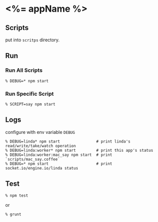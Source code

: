 # <%= appName %>

## Scripts

put into `scritps` directory.


## Run

### Run All Scripts

    % DEBUG=* npm start

### Run Specific Script

    % SCRIPT=say npm start


## Logs

configure with env variable `DEBUG`

    % DEBUG=linda* npm start                # print linda's read/write/take/watch operation
    % DEBUG=linda:worker* npm start         # print this app's status
    % DEBUG=linda:worker:mac_say npm start  # print `scripts/mac_say.coffee`
    % DEBUG=* npm start                     # print socket.io/engine.io/linda status


## Test

    % npm test

or

    % grunt
